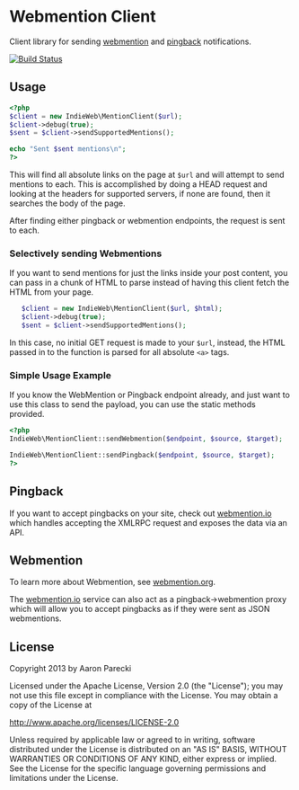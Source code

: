 Webmention Client
=================

Client library for sending [webmention](http://indiewebcamp.com/webmention) and [pingback](http://indiewebcamp.com/pingback) notifications.

[![Build Status](https://travis-ci.org/example/example.png?branch=master)](http://travis-ci.org/example/example)

Usage
-----

```php
<?php
$client = new IndieWeb\MentionClient($url);
$client->debug(true);
$sent = $client->sendSupportedMentions();

echo "Sent $sent mentions\n";
?>
```

This will find all absolute links on the page at `$url` and will attempt to send
mentions to each. This is accomplished by doing a HEAD request and looking at the headers
for supported servers, if none are found, then it searches the body of the page.

After finding either pingback or webmention endpoints, the request is sent to each.

### Selectively sending Webmentions

If you want to send mentions for just the links inside your post content, you can 
pass in a chunk of HTML to parse instead of having this client fetch the HTML
from your page.

```php
   $client = new IndieWeb\MentionClient($url, $html);
   $client->debug(true);
   $sent = $client->sendSupportedMentions();
```

In this case, no initial GET request is made to your `$url`, instead, the HTML passed
in to the function is parsed for all absolute `<a>` tags.


### Simple Usage Example

If you know the WebMention or Pingback endpoint already, and just want to use this
class to send the payload, you can use the static methods provided.

```php
<?php
IndieWeb\MentionClient::sendWebmention($endpoint, $source, $target);

IndieWeb\MentionClient::sendPingback($endpoint, $source, $target);
?>
```


Pingback
--------

If you want to accept pingbacks on your site, check out [webmention.io](http://webmention.io/#use-it)
which handles accepting the XMLRPC request and exposes the data via an API.


Webmention
----------

To learn more about Webmention, see [webmention.org](http://webmention.org).

The [webmention.io](http://webmention.io/) service can also act as a pingback->webmention
proxy which will allow you to accept pingbacks as if they were sent as JSON webmentions.


License
-------

Copyright 2013 by Aaron Parecki

Licensed under the Apache License, Version 2.0 (the "License");
you may not use this file except in compliance with the License.
You may obtain a copy of the License at

   http://www.apache.org/licenses/LICENSE-2.0

Unless required by applicable law or agreed to in writing, software
distributed under the License is distributed on an "AS IS" BASIS,
WITHOUT WARRANTIES OR CONDITIONS OF ANY KIND, either express or implied.
See the License for the specific language governing permissions and
limitations under the License.
